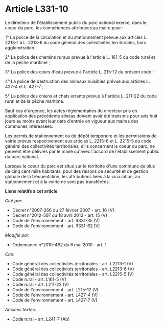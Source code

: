 # Article L331-10

Le directeur de l'établissement public du parc national exerce, dans le coeur du parc, les compétences attribuées au maire
pour : 

1° La police de la circulation et du stationnement prévue aux articles L. 2213-1 à L. 2213-6 du code général des
collectivités territoriales, hors agglomération ; 

2° La police des chemins ruraux prévue à l'article L. 161-5 du code rural et de la pêche maritime ; 

3° La police des cours d'eau prévue à l'article L. 215-12 du présent code ; 

4° La police de destruction des animaux nuisibles prévue aux articles L. 427-4 et L. 427-7 ; 

5° La police des chiens et chats errants prévue à l'article L. 211-22 du code rural et de la pêche maritime. 

Sauf cas d'urgence, les actes réglementaires du directeur pris en application des précédents alinéas doivent avoir été
transmis pour avis huit jours au moins avant leur date d'entrée en vigueur aux maires des communes intéressées. 

Les permis de stationnement ou de dépôt temporaire et les permissions de voirie prévus respectivement aux articles L. 2213-6
et L. 2215-5 du code général des collectivités territoriales, s'ils concernent le coeur du parc, ne peuvent être délivrés par
le maire qu'avec l'accord de l'établissement public du parc national. 

Lorsque le coeur du parc est situé sur le territoire d'une commune de plus de cinq cent mille habitants, pour des raisons de
sécurité et de gestion globale de la fréquentation, les attributions liées à la circulation, au stationnement et à la voirie
ne sont pas transférées.

**Liens relatifs à cet article**

_Cité par_:

  - Décret n°2007-266 du 27 février 2007 - art. 16 (V)
  - Décret n°2012-507 du 18 avril 2012 - art. 15 (V)
  - Code de l'environnement - art. R331-35 (V)
  - Code de l'environnement - art. R331-62 (V)

_Modifié par_:

  - Ordonnance n°2010-462 du 6 mai 2010 - art. 1

_Cite_:

  - Code général des collectivités territoriales - art. L2213-1 (V)
  - Code général des collectivités territoriales - art. L2213-6 (V)
  - Code général des collectivités territoriales - art. L2215-5 (V)
  - Code rural - art. L161-5 (V)
  - Code rural - art. L211-22 (V)
  - Code de l'environnement - art. L215-12 (V)
  - Code de l'environnement - art. L427-4 (V)
  - Code de l'environnement - art. L427-7 (V)

_Anciens textes_:

  - Code rural - art. L241-7 (Ab)
